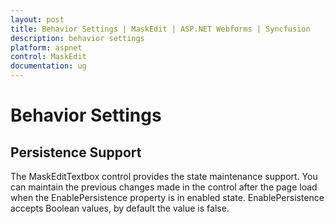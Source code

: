 ```yaml
---
layout: post
title: Behavior Settings | MaskEdit | ASP.NET Webforms | Syncfusion
description: behavior settings
platform: aspnet
control: MaskEdit
documentation: ug
---
```


# Behavior Settings

## Persistence Support

The MaskEditTextbox control provides the state maintenance support. You can maintain the previous changes made in the control after the page load when the EnablePersistence property is in enabled state. EnablePersistence accepts Boolean values, by default the value is false.

